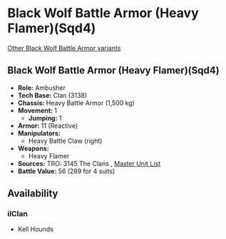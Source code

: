 # Black Wolf Battle Armor (Heavy Flamer)(Sqd4) 

[Other Black Wolf Battle Armor variants](../black_wolf_battle_armor.md) 

## Black Wolf Battle Armor (Heavy Flamer)(Sqd4) 

- **Role:** Ambusher 
- **Tech Base:** Clan (3138) 
- **Chassis:** Heavy Battle Armor (1,500 kg) 
- **Movement:** 1 
  - **Jumping:** 1 
- **Armor:** 11 (Reactive) 
- **Manipulators:** 
  - Heavy Battle Claw (right) 
- **Weapons:** 
  - Heavy Flamer 
- **Sources:** TRO: 3145 The Clans , [Master Unit List](http://masterunitlist.info/Unit/Details/6240) 
- **Battle Value:** 56 (289 for 4 suits) 

## Availability 

### ilClan 

- Kell Hounds 

